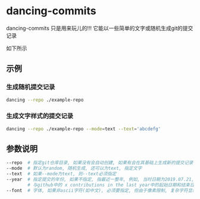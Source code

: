 # dancing-commits

dancing-commits 只是用来玩儿的!!! 它能以一些简单的文字或随机生成git的提交记录

如下所示

## 示例
### 生成随机提交记录
```Bash
dancing --repo ./example-repo
```

### 生成文字样式的提交记录
```Bash
dancing --repo ./example-repo --mode=text --text='abcdefg'
```


## 参数说明
```Bash
--repo  # 指定git仓库目录, 如果没有会自动创建, 如果有会在其基础上生成新的提交记录
--mode  # 默认为random, 随机生成, 还可以为text, 指定文字
--text  # 如果--mode为text, 则--text必须指定
--year  # 指定提交的年份, 如果不指定, 指最近一整年, 例如, 当时日期为2019.07.21, 则起始日期为2018.07.22
        # 与github中的 x contributions in the last year中的起始日期和结束日期保持一致
--font  # 字体, 如果非ascii字符(如中文), 必须要指定, 但由于像素限制, 复杂字符显示会失真
```
